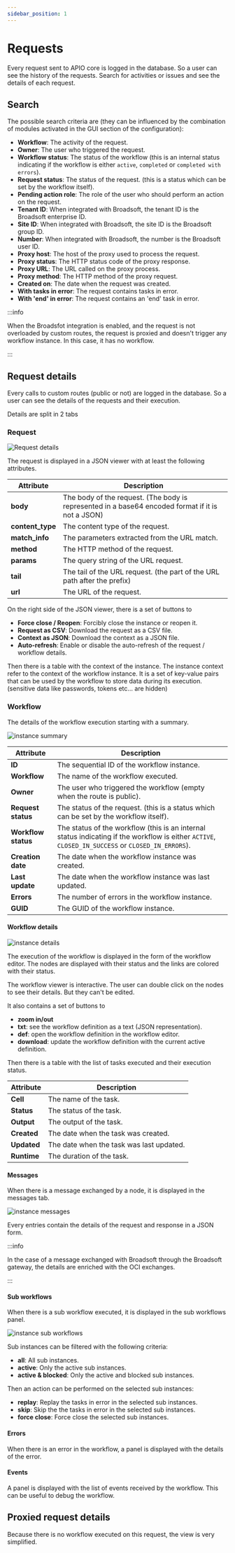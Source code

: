 ```yaml
---
sidebar_position: 1
---
```


# Requests

Every request sent to APIO core is logged in the database. So a user can see the history of the requests. Search for activities or issues and see the details of each request.

## Search

The possible search criteria are (they can be influenced by the combination of modules activated in the GUI section of the configuration):

- **Workflow**: The activity of the request.
- **Owner**: The user who triggered the request.
- **Workflow status**: The status of the workflow (this is an internal status indicating if the workflow is either `active`, `completed` or `completed with errors`).
- **Request status**: The status of the request. (this is a status which can be set by the workflow itself).
- **Pending action role**: The role of the user who should perform an action on the request.
- **Tenant ID**: When integrated with Broadsoft, the tenant ID is the Broadsoft enterprise ID.
- **Site ID**: When integrated with Broadsoft, the site ID is the Broadsoft group ID.
- **Number**: When integrated with Broadsoft, the number is the Broadsoft user ID.
- **Proxy host**: The host of the proxy used to process the request.
- **Proxy status**: The HTTP status code of the proxy response.
- **Proxy URL**: The URL called on the proxy process.
- **Proxy method**: The HTTP method of the proxy request.
- **Created on**: The date when the request was created.
- **With tasks in error**: The request contains tasks in error.
- **With 'end' in error**: The request contains an 'end' task in error.

:::info

When the Broadsfot integration is enabled, and the request is not overloaded by custom routes, the request is proxied and doesn't trigger any workflow instance. In this case, it has no workflow.

:::

## Request details

Every calls to custom routes (public or not) are logged in the database. So a user can see the details of the requests and their execution.

Details are split in 2 tabs

### Request

![Request details](img/request_inst_details.png)

The request is displayed in a JSON viewer with at least the following attributes.

| Attribute | Description |
| --------- | ----------- |
| **body** | The body of the request. (The body is represented in a base64 encoded format if it is not a JSON) |
| **content_type** | The content type of the request. |
| **match_info** | The parameters extracted from the URL match. |
| **method** | The HTTP method of the request. |
| **params** | The query string of the URL request. |
| **tail** | The tail of the URL request. (the part of the URL path after the prefix) |
| **url** | The URL of the request. |

On the right side of the JSON viewer, there is a set of buttons to
- **Force close / Reopen**: Forcibly close the instance or reopen it.
- **Request as CSV**: Download the request as a CSV file.
- **Context as JSON**: Download the context as a JSON file.
- **Auto-refresh**: Enable or disable the auto-refresh of the request / workflow details.

Then there is a table with the context of the instance. The instance context refer to the context of the workflow instance. It is a set of key-value pairs that can be used by the workflow to store data during its execution. (sensitive data like passwords, tokens etc... are hidden)

### Workflow

The details of the workflow execution starting with a summary.

![instance summary](img/request_inst_workflow_summary.png)

| Attribute | Description |
| --------- | ----------- |
| **ID** | The sequential ID of the workflow instance. |
| **Workflow** | The name of the workflow executed. |
| **Owner** | The user who triggered the workflow (empty when the route is public). |
| **Request status** | The status of the request. (this is a status which can be set by the workflow itself). |
| **Workflow status** | The status of the workflow (this is an internal status indicating if the workflow is either `ACTIVE`, `CLOSED_IN_SUCCESS` or `CLOSED_IN_ERRORS`). |
| **Creation date** | The date when the workflow instance was created. |
| **Last update** | The date when the workflow instance was last updated. |
| **Errors** | The number of errors in the workflow instance. |
| **GUID** | The GUID of the workflow instance. |

#### Workflow details

![instance details](img/request_inst_workflow_details.png)

The execution of the workflow is displayed in the form of the workflow editor. The nodes are displayed with their status and the links are colored with their status.

The workflow viewer is interactive. The user can double click on the nodes to see their details. But they can't be edited.

It also contains a set of buttons to
- **zoom in/out**
- **txt**: see the workflow definition as a text (JSON representation).
- **def**: open the workflow definition in the workflow editor.
- **download**: update the workflow definition with the current active definition.

Then there is a table with the list of tasks executed and their execution status.

| Attribute | Description |
| --------- | ----------- |
| **Cell** | The name of the task. |
| **Status** | The status of the task. |
| **Output** | The output of the task. |
| **Created** | The date when the task was created. |
| **Updated** | The date when the task was last updated. |
| **Runtime** | The duration of the task. |

#### Messages

When there is a message exchanged by a node, it is displayed in the messages tab.

![instance messages](img/request_inst_workflow_messages.png)

Every entries contain the details of the request and response in a JSON form.

:::info

In the case of a message exchanged with Broadsoft through the Broadsoft gateway, the details are enriched with the OCI exchanges.

:::

#### Sub workflows

When there is a sub workflow executed, it is displayed in the sub workflows panel.

![instance sub workflows](img/request_inst_workflow_subinst.png)

Sub instances can be filtered with the following criteria:
- **all**: All sub instances.
- **active**: Only the active sub instances.
- **active & blocked**: Only the active and blocked sub instances.

Then an action can be performed on the selected sub instances:
- **replay**: Replay the tasks in error in the selected sub instances.
- **skip**: Skip the the tasks in error in the selected sub instances.
- **force close**: Force close the selected sub instances.

#### Errors

When there is an error in the workflow, a panel is displayed with the details of the error.

#### Events

A panel is displayed with the list of events received by the workflow. This can be useful to debug the workflow.

## Proxied request details

Because there is no workflow executed on this request, the view is very simplified.
